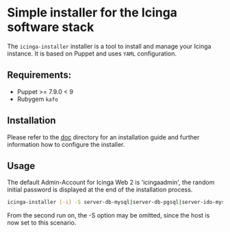 # Simple installer for the Icinga software stack

The `icinga-installer` installer is a tool to install and manage your Icinga instance. It is based on Puppet and uses `YAML` configuration.

## Requirements:

 * Puppet >= 7.9.0 < 9
 * Rubygem `kafo`

## Installation

Please refer to the [doc](https://github.com/NETWAYS/icinga-installer/tree/main/doc) directory for an installation guide and further information how to configure the installer.

## Usage

The default Admin-Account for Icinga Web 2 is 'icingaadmin', the random initial password is displayed at the end of the installation process.

```bash
icinga-installer [-i] -S server-db-mysql|server-db-pgsql|server-ido-mysql|server-ido-pgsql|worker|agent
```

From the second run on, the -S option may be omitted, since the host is now set to this scenario.
